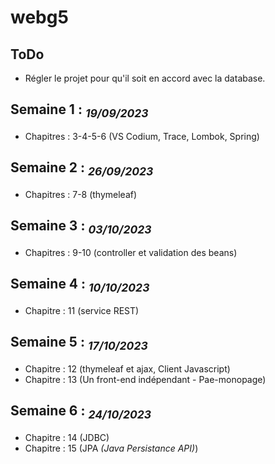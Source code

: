 # webg5

## ToDo
- Régler le projet pour qu'il soit en accord avec la database.

## Semaine 1 : <sub>_19/09/2023_</sub>
- Chapitres : 3-4-5-6 (VS Codium, Trace, Lombok, Spring)

## Semaine 2 : <sub>_26/09/2023_</sub>
- Chapitres : 7-8 (thymeleaf)

## Semaine 3 : <sub>_03/10/2023_</sub>
- Chapitres : 9-10 (controller et validation des beans)

## Semaine 4 : <sub>_10/10/2023_</sub>
- Chapitre : 11 (service REST)

## Semaine 5 : <sub>_17/10/2023_</sub>
- Chapitre : 12 (thymeleaf et ajax, Client Javascript)
- Chapitre : 13 (Un front-end indépendant - Pae-monopage)

## Semaine 6 : <sub>_24/10/2023_</sub>
- Chapitre : 14 (JDBC)
- Chapitre : 15 (JPA _(Java Persistance API)_)


 
